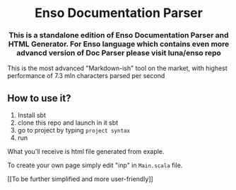 <h1 align="center">Enso Documentation Parser</h1>
<h3 align="center">
This is a standalone edition of Enso Documentation Parser and HTML Generator.
For Enso language which contains even more advancd version of Doc Parser please visit luna/enso repo
</h3>

This is the most advanced "Markdown-ish" tool on the market, with highest performance of 7.3 mln characters parsed per second

## How to use it?

1. Install sbt
2. clone this repo and launch in it sbt
3. go to project by typing `project syntax`
4. run

What you'll receive is html file generated from exaple.

To create your own page simply edit "inp" in `Main.scala` file.

[[To be further simplified and more user-friendly]]
